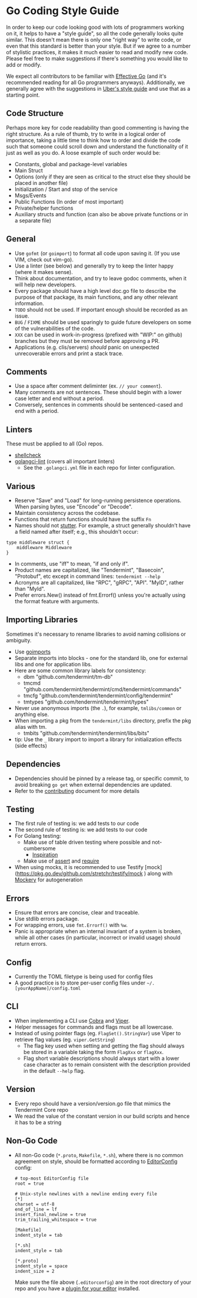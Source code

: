 # Go Coding Style Guide

In order to keep our code looking good with lots of programmers working on it, it helps to have a "style guide", so all
the code generally looks quite similar. This doesn't mean there is only one "right way" to write code, or even that this
standard is better than your style.  But if we agree to a number of stylistic practices, it makes it much easier to read
and modify new code. Please feel free to make suggestions if there's something you would like to add or modify.

We expect all contributors to be familiar with [Effective Go](https://golang.org/doc/effective_go.html)
(and it's recommended reading for all Go programmers anyways). Additionally, we generally agree with the suggestions
 in [Uber's style guide](https://github.com/uber-go/guide/blob/master/style.md) and use that as a starting point.


## Code Structure

Perhaps more key for code readability than good commenting is having the right structure. As a rule of thumb, try to write
in a logical order of importance, taking a little time to think how to order and divide the code such that someone could
scroll down and understand the functionality of it just as well as you do. A loose example of such order would be:
* Constants, global and package-level variables
* Main Struct
* Options (only if they are seen as critical to the struct else they should be placed in another file)
* Initialization / Start and stop of the service
* Msgs/Events
* Public Functions (In order of most important)
* Private/helper functions
* Auxiliary structs and function (can also be above private functions or in a separate file)

## General

 * Use `gofmt` (or `goimport`) to format all code upon saving it.  (If you use VIM, check out vim-go).
 * Use a linter (see below) and generally try to keep the linter happy (where it makes sense).
 * Think about documentation, and try to leave godoc comments, when it will help new developers.
 * Every package should have a high level doc.go file to describe the purpose of that package, its main functions, and any other relevant information.
 * `TODO` should not be used. If important enough should be recorded as an issue.
 * `BUG` / `FIXME` should be used sparingly to guide future developers on some of the vulnerabilities of the code.
 * `XXX` can be used in work-in-progress (prefixed with "WIP:" on github) branches but they must be removed before approving a PR.
 * Applications (e.g. clis/servers) *should* panic on unexpected unrecoverable errors and print a stack trace.

## Comments

 * Use a space after comment deliminter (ex. `// your comment`).
 * Many comments are not sentences. These should begin with a lower case letter and end without a period.
 * Conversely, sentences in comments should be sentenced-cased and end with a period.

## Linters

These must be applied to all (Go) repos.

 * [shellcheck](https://github.com/koalaman/shellcheck)
 * [golangci-lint](https://github.com/golangci/golangci-lint) (covers all important linters)
   - See the `.golangci.yml` file in each repo for linter configuration.

## Various

 * Reserve "Save" and "Load" for long-running persistence operations. When parsing bytes, use "Encode" or "Decode".
 * Maintain consistency across the codebase.
 * Functions that return functions should have the suffix `Fn`
 * Names should not [stutter](https://blog.golang.org/package-names). For example, a struct generally shouldn’t have
  a field named after itself; e.g., this shouldn't occur:
``` golang
type middleware struct {
	middleware Middleware
}
```
 * In comments, use "iff" to mean, "if and only if".
 * Product names are capitalized, like "Tendermint", "Basecoin", "Protobuf", etc except in command lines: `tendermint --help`
 * Acronyms are all capitalized, like "RPC", "gRPC", "API".  "MyID", rather than "MyId".
 * Prefer errors.New() instead of fmt.Errorf() unless you're actually using the format feature with arguments.

## Importing Libraries

Sometimes it's necessary to rename libraries to avoid naming collisions or ambiguity.

 * Use [goimports](https://godoc.org/golang.org/x/tools/cmd/goimports)
 * Separate imports into blocks - one for the standard lib, one for external libs and one for application libs.
 * Here are some common library labels for consistency:
   - dbm "github.com/tendermint/tm-db"
   - tmcmd "github.com/tendermint/tendermint/cmd/tendermint/commands"
   - tmcfg "github.com/tendermint/tendermint/config/tendermint"
   - tmtypes "github.com/tendermint/tendermint/types"
 * Never use anonymous imports (the `.`), for example, `tmlibs/common` or anything else.
 * When importing a pkg from the `tendermint/libs` directory, prefix the pkg alias with tm.
     - tmbits "github.com/tendermint/tendermint/libs/bits"
 * tip: Use the `_` library import to import a library for initialization effects (side effects)

## Dependencies

 * Dependencies should be pinned by a release tag, or specific commit, to avoid breaking `go get` when external dependencies are updated.
 * Refer to the [contributing](CONTRIBUTING.md) document for more details

## Testing

 * The first rule of testing is: we add tests to our code
 * The second rule of testing is: we add tests to our code
 * For Golang testing:
   * Make use of table driven testing where possible and not-cumbersome
     - [Inspiration](https://dave.cheney.net/2013/06/09/writing-table-driven-tests-in-go)
   * Make use of [assert](https://godoc.org/github.com/stretchr/testify/assert) and [require](https://godoc.org/github.com/stretchr/testify/require)
 * When using mocks, it is recommended to use Testify [mock] (https://pkg.go.dev/github.com/stretchr/testify/mock
 ) along with [Mockery](https://github.com/vektra/mockery) for autogeneration

## Errors

 * Ensure that errors are concise, clear and traceable.
 * Use stdlib errors package.
 * For wrapping errors, use `fmt.Errorf()` with `%w`.
 * Panic is appropriate when an internal invariant of a system is broken, while all other cases (in particular,
  incorrect or invalid usage) should return errors.

## Config

 * Currently the TOML filetype is being used for config files
 * A good practice is to store per-user config files under `~/.[yourAppName]/config.toml`

## CLI

 * When implementing a CLI use [Cobra](https://github.com/spf13/cobra) and [Viper](https://github.com/spf13/viper).
 * Helper messages for commands and flags must be all lowercase.
 * Instead of using pointer flags (eg. `FlagSet().StringVar`) use Viper to retrieve flag values (eg. `viper.GetString`)
   - The flag key used when setting and getting the flag should always be stored in a
   variable taking the form `FlagXxx` or `flagXxx`.
   - Flag short variable descriptions should always start with a lower case character as to remain consistent with
   the description provided in the default `--help` flag.

## Version

 * Every repo should have a version/version.go file that mimics the Tendermint Core repo
 * We read the value of the constant version in our build scripts and hence it has to be a string

## Non-Go Code

 * All non-Go code (`*.proto`, `Makefile`, `*.sh`), where there is no common
   agreement on style, should be formatted according to
   [EditorConfig](http://editorconfig.org/) config:

   ```
   # top-most EditorConfig file
   root = true

   # Unix-style newlines with a newline ending every file
   [*]
   charset = utf-8
   end_of_line = lf
   insert_final_newline = true
   trim_trailing_whitespace = true

   [Makefile]
   indent_style = tab

   [*.sh]
   indent_style = tab

   [*.proto]
   indent_style = space
   indent_size = 2
   ```

   Make sure the file above (`.editorconfig`) are in the root directory of your
   repo and you have a [plugin for your
   editor](http://editorconfig.org/#download) installed.
